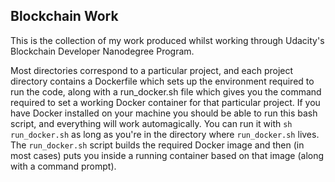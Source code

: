 ## Blockchain Work

This is the collection of my work produced whilst working through
Udacity's Blockchain Developer Nanodegree Program.

Most directories correspond to a particular
project, and each project directory contains a Dockerfile which
sets up the environment required to run the code, along with a
run_docker.sh file which gives you the command required to set
a working Docker container for that particular project. If you
have Docker installed on your machine you should be able to run
this bash script, and everything will work automagically. You can
run it with `sh run_docker.sh` as long as you're in the directory
where `run_docker.sh` lives. The `run_docker.sh` script builds the
required Docker image and then (in most cases) puts you inside a running container
based on that image (along with a command prompt).

